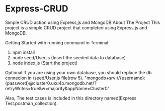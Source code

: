 # Express-CRUD
Simple CRUD action using Express,js and MongoDB
About The Project
This project is a simple CRUD project that completed using Express.js and MongoDB.

Getting Started with running command in Terminal
1. npm install
2. node seed/User.js (Insert the seeded data to database)
3. node index.js (Start the project)

Optional
If you are using your own database, you should replace the db connecion in /seed/User.js file(row 5).
"mongodb+srv://{username}:{password}@cluster0.uxu4b.mongodb.net/?retryWrites=true&w=majority&appName=Cluster0"

Also, The test cases is included in this directory named(Express Test.postman_collection).